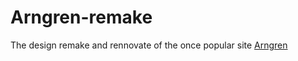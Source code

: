 # Arngren-remake
The design remake and rennovate of the once popular site [Arngren](https://arngren.net/) 
